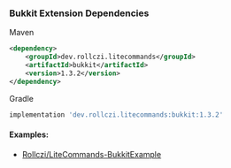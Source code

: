 ### Bukkit Extension Dependencies
Maven
```xml
<dependency>
    <groupId>dev.rollczi.litecommands</groupId>
    <artifactId>bukkit</artifactId>
    <version>1.3.2</version>
</dependency>
```
Gradle
```groovy
implementation 'dev.rollczi.litecommands:bukkit:1.3.2'
```

#### Examples:
- [Rollczi/LiteCommands-BukkitExample](https://github.com/Rollczi/LiteCommands-BukkitExample)
